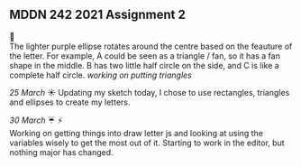 ## MDDN 242 2021 Assignment 2
:memo:  
The lighter purple ellipse rotates around the centre based on the feauture of the letter. For example, A could be seen as a triangle / fan, so it has a fan shape in the middle. B has two little half circle on the side, and C is like a complete half circle.  *working on putting triangles* 

*25 March*  :sunny: 
Updating my sketch today, I chose to use rectangles, triangles and ellipses to create my letters.  

*30 March*  :umbrella: :zap:  
Working on getting things into draw letter js and looking at using the variables wisely to get the most out of it.  Starting to work in the editor, but nothing major has changed.  